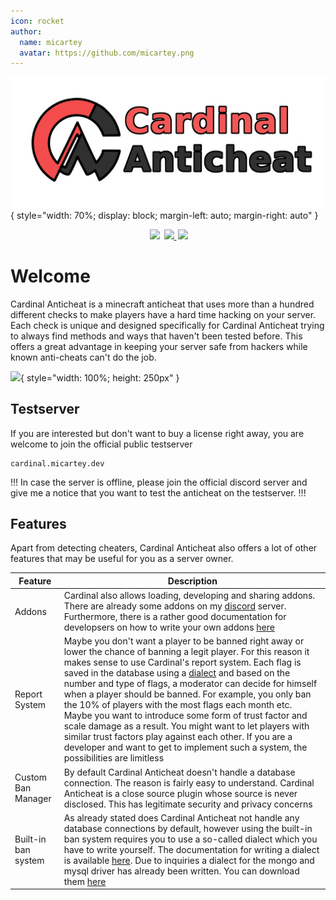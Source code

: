 ```yaml
---
icon: rocket
author:
  name: micartey
  avatar: https://github.com/micartey.png
---
```


![](static/images/banner.png){ style="width: 70%; display: block; margin-left: auto; margin-right: auto" }

<div align="center" style="margin-bottom: 2rem">
    <img
        src="https://img.shields.io/badge/Written%20in-java-%23EF4041?style=for-the-badge"
        height="30"
        style="margin-left: 3px"
    />
    <a href="https://discord.gg/fxTn7v8">
        <img 
            src="https://img.shields.io/discord/647922123192533022?color=212121&label=Discord&logo=discord&logoColor=212121&style=for-the-badge"
            height="30"
            style="margin-left: 3px"
        />
    </a>
    <a href="https://cardinalanticheat.github.io/addon-api/docs/" target="_blank">
        <img
            src="https://img.shields.io/badge/javadoc-reference-5272B4.svg?style=for-the-badge"
            height="30"
            style="margin-left: 3px"
        />
    </a>
</div>

# Welcome

Cardinal Anticheat is a minecraft anticheat that uses more than a hundred different checks to make players have a hard time hacking on your server. 
Each check is unique and designed specifically for Cardinal Anticheat trying to always find methods and ways that haven't been tested before.
This offers a great advantage in keeping your server safe from hackers while known anti-cheats can't do the job.

![](static/images/ezgif.com-gif-maker.gif){ style="width: 100%; height: 250px" }


## Testserver

If you are interested but don't want to buy a license right away, you are welcome to join the official public testserver

```
cardinal.micartey.dev
```

!!!
In case the server is offline, please join the official discord server and give me a notice that you want to test the anticheat on the testserver.
!!!


## Features

Apart from detecting cheaters, Cardinal Anticheat also offers a lot of other features that may be useful for you as a server owner.

| Feature             | Description                                                                                                                                                                                                                                                                                                                                                                                                                                                                                                                                                                                                                                                                                                         |
| ------------------- | ------------------------------------------------------------------------------------------------------------------------------------------------------------------------------------------------------------------------------------------------------------------------------------------------------------------------------------------------------------------------------------------------------------------------------------------------------------------------------------------------------------------------------------------------------------------------------------------------------------------------------------------------------------------------------------------------------------------- |
| Addons              | Cardinal also allows loading, developing and sharing addons. There are already some addons on my [discord](https://discord.gg/fxTn7v8) server. Furthermore, there is a rather good documentation for developsers on how to write your own addons [here](./Addons/index.md)                                                                                                                                                                                                                                                                                                                                                                                                                                          |
| Report System       | Maybe you don't want a player to be banned right away or lower the chance of banning a legit player. For this reason it makes sense to use Cardinal's report system. Each flag is saved in the database using a [dialect](./Addons/index.md) and based on the number and type of flags, a moderator can decide for himself when a player should be banned. For example, you only ban the 10% of players with the most flags each month etc. Maybe you want to introduce some form of trust factor and scale damage as a result. You might want to let players with similar trust factors play against each other. If you are a developer and want to get to implement such a system, the possibilities are limitless |
| Custom Ban Manager  | By default Cardinal Anticheat doesn't handle a database connection. The reason is fairly easy to understand. Cardinal Anticheat is a close source plugin whose source is never disclosed. This has legitimate security and privacy concerns                                                                                                                                                                                                                                                                                                                                                                                                                                                          |
| Built-in ban system | As already stated does Cardinal Anticheat not handle any database connections by default, however using the built-in ban system requires you to use a so-called dialect which you have to write yourself. The documentation for writing a dialect is available [here](./Addons/index.md). Due to inquiries a dialect for the mongo and mysql driver has already been written. You can download them [here]([./Addons/Dialects.md](https://github.com/micartey/Cardinal-Anticheat/tree/master/dialects))                                                                                                                                                                                                                                                                                                                                                                                                                                                                                                                                                                                                                                                                                                                              |


